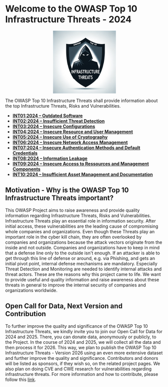 # Welcome to the OWASP Top 10 Infrastructure Threats - 2024

<img src="./assets/images/logo.png" alt="drawing" width="200" style="display: block;margin-left: auto;margin-right: auto;"/>

The OWASP Top 10 Infrastructure Threats shall provide information about the top Infrastructure Threats, Risks and Vulnerabilities. 

- [**INT01:2024 – Outdated Software**](./docs/2024/INT01_2024-Outdated_Software.md)
- [**INT02:2024 – Insufficient Threat Detection**](./docs/2024/INT02_2024-Insufficient_Threat_Detection.md)
- [**INT03:2024 – Insecure Configurations**](./docs/2024/INT03_2024-Insecure_Configurations.md)
- [**INT04:2024 – Insecure Resource and User Management**](./docs/2024/INT04_2024-Insecure_Resource_and_User_Management.md)
- [**INT05:2024 – Insecure Use of Cryptography**](./docs/2024/INT05_2024-Insecure_Use_of_Cryptography.md)
- [**INT06:2024 – Insecure Network Access Management**](./docs/2024/INT06_2024-Insecure_Network_Access_Management.md)
- [**INT07:2024 – Insecure Authentication Methods and Default Credentials**](./docs/2024/INT07_2024-Insecure_Authentication_Methods_and_Default_Credentials.md)
- [**INT08:2024 – Information Leakage**](./docs/2024/INT08_2024-Information_Leakage.md)
- [**INT09:2024 – Insecure Access to Ressources and Management Components**](./docs/2024/INT09_2024-Insecure_Access_to_Resources_and_Management_Components.md)
- [**INT10:2024 – Insufficient Asset Management and Documentation**](./docs/2024/INT10_2024-Insufficient_Asset_Management_and_Documentation.md)

## Motivation - Why is the OWASP Top 10 Infrastructure Threats important?
This OWASP Project aims to raise awareness and provide quality information regarding Infrastructure Threats, Risks and Vulnerabilities.
Infrastructure Threats play an essential role in information security.
After initial access, these vulnerabilities are the leading cause of compromising whole companies and organizations. Even though these Threats play an important role in the cyber kill chain, they are often overlooked by companies and organizations because the attack vectors originate from the inside and not outside.
Companies and organizations have to keep in mind that a defense line only to the outside isn't enough. If an attacker is able to get through this line of defense or around, e.g. via Phishing, and gets an initial pivot point, internal defense mechanisms are mandatory. Especially Threat Detection and Monitoring are needed to identify internal attacks and threat actors.
These are the reasons why this project came to life. We want to provide useful and quality information and raise awareness about these threats in general to improve the internal security of companies and organizations worldwide.

## Open Call for Data, Next Version and Contribution
To further improve the quality and significance of the OWASP Top 10 Infrastructure Threats, we kindly invite you to join our Open Call for Data for 2024 and 2025.
There, you can donate data, anonymously or publicly, to the Project. In the course of 2024 and 2025, we will collect all the data and then process it for 2026.
This way, we plan to publish the OWASP Top 10 Infrastructure Threats - Version 2026 using an even more extensive dataset and further improve the quality and significance.
Contributors and donors will be listed as sponsors, if they wish so, on the related project pages.
We also plan on doing CVE and CWE research for vulnerabilities regarding infrastructure threats.
For more information and how to contribute, please follow this [link](./docs/2024/INT_2024-Open_Call_for_Data.md).